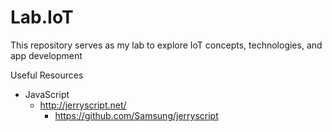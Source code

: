 # Lab.IoT
This repository serves as my lab to explore IoT concepts, technologies, and app development

Useful Resources 
* JavaScript
  * http://jerryscript.net/ 
    * https://github.com/Samsung/jerryscript

